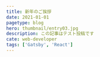 ```yaml
---
title: 新年のご挨拶
date: 2021-01-01
pagetype: blog
hero: thumbnail/entry03.jpg
description: この記事はテスト投稿です
cate: web-developer
tags: ['Gatsby', 'React']
---
```

